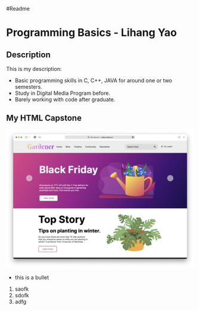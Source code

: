 #Readme

# Programming Basics - Lihang Yao

## Description 

This is my description:

* Basic programming skills in C, C++, JAVA for around one or two semesters.
* Study in Digital Media Program before.
* Barely working with code after graduate.

## My HTML Capstone

![mycapstonescreenshot](MyCapstone.png)

* this is a bullet

1. saofk
2. sdofk
3. adfg